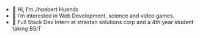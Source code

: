 - 👋 Hi, I’m Jhoebert Huenda
- 👀 I’m interested in Web Development, science and video games.
- 🌱 Full Stack Dev Intern at strastan solutions corp and a 4th year student taking BSIT



